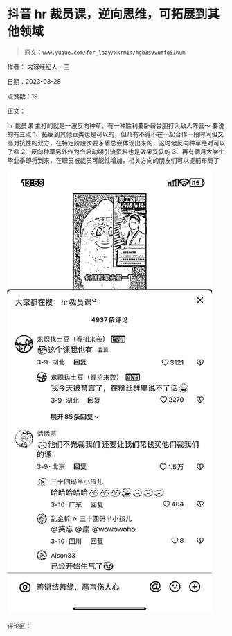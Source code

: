 # 抖音 hr 裁员课，逆向思维，可拓展到其他领域

> 原文：[`www.yuque.com/for_lazy/xkrm14/hgb3s9vumfq51hum`](https://www.yuque.com/for_lazy/xkrm14/hgb3s9vumfq51hum)

作者： 内容经纪人一三

日期：2023-03-28

点赞数：19

正文：

hr 裁员课 主打的就是一波反向种草，有一种胜利要卧薪尝胆打入敌人阵营～ 要说的有三点 1、拓展到其他垂类也是可以的，但凡有不得不在一起合作一段时间但又高对抗性的双方，在特定阶段次要矛盾总会体现出来的，这时候反向种草绝对可以了😌 2、反向种草另外作为令启动期引流资料也是效果妥妥的 3、再有俩月大学生毕业季即将到来，在职员被裁员可能性增加，相关方向的朋友们可以提前布局了

![](img/bbdd6f4e63c18714dda62806ef1a217f.png)  

评论区：



